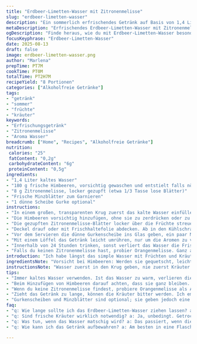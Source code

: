 ```yaml
---
title: "Erdbeer-Limetten-Wasser mit Zitronenmelisse"
slug: "erdbeer-limetten-wasser"
description: "Ein sommerlich erfrischendes Getränk auf Basis von 1,4 Litern kaltem Wasser. Statt klassischer Erdbeeren nehme ich halbküchenfertige Himbeeren, ca 180 g, um eine zartere Säure und intensivere Farbe zu erhalten. Statt Verveine frische Zitronenmelisse – leicht zitroniger Duft, bringt Komplexität. Das Ganze zieht 2 Stunden im Kühlschrank, genug, damit Aroma sich entfaltet, aber nicht matschig wird. Später mit frischen Minzblättern und einer dünnen Scheibe Gurke servieren – kleine überraschende Note, die noch mehr Frische bringt. Effektiver Ersatz wenn Verveine oder Zitronenmelisse nicht verfügbar sind: Orangenmelisse oder Zitronenthymian; Himbeeren gegen Erdbeeren tauschen, bedacht auf festes Fruchtfleisch. Samtig-kühle Getränke ohne Zucker, passt gut zu Grillabenden oder leichter Sommerküche."
metaDescription: "Erfrischendes Erdbeer-Limetten-Wasser mit Zitronenmelisse. Optimal für Sommer, voller Geschmack - ideal für Grillabende."
ogDescription: "Finde heraus, wie du mit Erdbeer-Limetten-Wasser besondere Erfrischung zaubern kannst. Mit frischen Zutaten und einfachen Tricks."
focusKeyphrase: "Erdbeer-Limetten-Wasser"
date: 2025-08-13
draft: false
image: erdbeer-limetten-wasser.png
author: "Marlena"
prepTime: PT7M
cookTime: PT0M
totalTime: PT2H7M
recipeYield: "8 Portionen"
categories: ["Alkoholfreie Getränke"]
tags:
- "getränk"
- "sommer"
- "früchte"
- "kräuter"
keywords:
- "Erfrischungsgetränk"
- "Zitronenmelisse"
- "Aroma Wasser"
breadcrumb: ["Home", "Recipes", "Alkoholfreie Getränke"]
nutrition: 
 calories: "25"
 fatContent: "0,2g"
 carbohydrateContent: "6g"
 proteinContent: "0,5g"
ingredients:
- "1,4 Liter kaltes Wasser"
- "180 g frische Himbeeren, vorsichtig gewaschen und entstielt falls nötig"
- "8 g Zitronenmelisse, locker gezupft (etwa 1/3 Tasse lose Blätter)"
- "Frische Minzblätter zum Garnieren"
- "1 dünne Scheibe Gurke optional"
instructions:
- "In einem großen, transparenten Krug zuerst das kalte Wasser einfüllen. Immer wichtig: Wasser darf nicht zu warm sein, sonst verlieren die Kräuter schnell ihre Frische und Farbe."
- "Die Himbeeren vorsichtig hinzufügen, ohne sie zu zerdrücken oder zu quetschen. Wusstest du: Wenn du sie leicht zerquetschst, wird das Getränk zu schnell trüb und zu süß-säuerlich. Besser lasst sie ganz, damit es nachher eher dezent fruchtig schmeckt."
- "Die gezupften Zitronenmelisse-Blätter locker über die Früchte streuen. Bittere Aromen versuchen zu vermeiden, Blätter sollten frisch sein, sonst wird’s muffig."
- "Deckel drauf oder mit Frischhaltefolie abdecken. Ab in den Kühlschrank für mindestens 2 Stunden. Ich empfehle nicht länger als 3 Stunden. Länger ziehen lassen, Farbe dunkelt nach, Geschmack wird überraschend bitter. Beobachten: Wenn du kleine Bläschen an den Kräutern siehst, zu lange draußen stehen."
- "Vor dem Servieren die dünne Gurkenscheibe ins Glas geben, ein paar Minzblätter dazu – frisch, mit den Fingern zerdrücken kurz, entfaltet Öle und Düfte."
- "Mit einem Löffel das Getränk leicht umrühren, nur um die Aromen zu vermischen, aber nicht die Himbeeren zerreißen."
- "Innerhalb von 24 Stunden trinken, sonst verliert das Wasser die Frische und schmeckt abgestanden. Wenn dennoch übrig, umfüllen in eine Flasche und zügig kühlen, ideal in der ersten Tageshälfte aufbrauchen."
- "Falls du keinen Zitronenmelisse hast, probier Orangenmelisse. Ganz anders im Geschmack, aber kann Zitronen-Kräuteraroma ersetzen. Ebenso passt Zitronenthymian, gibt eine herbere Note, eignet sich eher für Erwachsene. Himbeeren gehen immer gut gegen Erdbeeren, wenn du die Süße besser kontrollieren willst."
introduction: "Ich habe längst das simple Wasser mit Früchten und Kräutern für mich entdeckt als Anti-Langeweile-Trick im Sommer. Erdbeeren plus Verveine? Schön, aber nicht immer verfügbar und oft zu süß. Himbeeren bringen eine etwas festere Textur und leichte Säure, Zitronenmelisse diesen zitronig-frischen Kick – nicht zu dominant wie Verveine, eher zugänglich. Wichtig ist das Wasser eiskalt zu starten, sonst verliert das am Ende die Spritzigkeit. Über Stunden ziehen lassen muss man, damit Wasser die Aromen aufnimmt. Doch nicht zu lange, sonst wird alles schlapp und die Kräuter bitter. Auch das Auge isst mit; der transparente Krug zeigt schön die Farben der Früchte und Kräuter, macht Appetit. Noch ein kleiner Tipp: Frische Minze oder hauchdünne Gurkenscheiben geben eine Überraschung, auf die ich selbst erst durch Zufall gestoßen bin. Gerade wenn Besuch kommt, sehen die Gläser gleich eleganter aus. Für mich mehr als nur Getränk; fast eine kleine Einladung zum Entspannen."
ingredientsNote: "Vorsicht bei Himbeeren: Werden sie gequetscht, leicht saftig, verfärbt schnell das Wasser, Geschmack kippt schnell. Am besten frisch, möglichst fest und unbeschädigt kaufen. Zitronenmelisse frisch ideal – kann man ersatzweise durch Orangenmelisse oder Zitronenthymian tauschen, hält trotzdem für mindestens zwei Stunden Aroma im Wasser. Wasser unbedingt kalt verwenden. Heizt man Wasser oder lässt es lange stehen in der Wärme, verliert der Trunk Frische und Farbe, manchmal bitter. Gurke und Minze optional, sorgen eher für optische und geschmackliche Überraschungen, nicht zwingend nötig, aber eine nette Idee. Für Allergiker und Laktosefrei ausgezeichnet, glutenfrei selbstverständlich. Frische Kräuter selber ernten oder kaufen, nicht aus Tiefkühlung, da gehen die ätherischen Öle verloren und es schmeckt fad."
instructionsNote: "Wasser zuerst in den Krug geben, nie zuerst Kräuter oder Früchte, sonst kleben sie am Glasrand und Aroma verteilt sich schlechter. Himbeeren ganz lassen, nicht zerquetschen, sonst trüb und zu schnell süß. Kräuter locker, nicht zerreißen, sonst haben bittere Stoffe mehr Chancen, zu dominant zu werden. Ziehen 2–3 Stunden sind ausreichend, optisch sieht man oft leichte Bläschen an den Kräutern, das ist kritisch, nicht zu lange lassen, sonst – bitter und dumpf. Deckel drauf, im Kühlschrank lagern, um Fremdgerüche aus dem Wasser zu halten. Beim Servieren kurze sanfte Umrühren; hast du Minze dabei, vorher locker zwischen den Fingern quetschen zur Duftentfaltung. Dient auch als einfache Zutat zum Anrichten: Gurken-Scheiben geben Frische-Kick, Minzblätter optisch und aromatisch. Am besten frische Kräuter verwenden, keine getrockneten hier, sonst fällt das Aroma zu halbherzig aus. Für Trauermutige: Experimentiere mit Zitronenthymian – für Erwachsene ein interessanter Twist. Vermeide lange Ziehzeiten oder warm stehen, sonst bitter."
tips:
- "Immer kaltes Wasser verwenden. Ist das Wasser zu warm, verlieren die Kräuter Farbe und Aroma. Ich habe schon oft zu warmes Wasser genommen; dann wird das Geschmackserlebnis schal. Kaltes Wasser sorgt auch für das prickelnde Gefühl beim Trinken."
- "Beim Hinzufügen von Himbeeren darauf achten, dass sie ganz bleiben. Zerquetscht können sie das Wasser trüben und zu süß machen. Ich lasse sie immer lieber ganz. Das gibt eine schöne Optik und einen subtilen, fruchtigen Geschmack."
- "Wenn du keine Zitronenmelisse findest, probiere Orangenmelisse als Alternative. Sie hat einen ganz anderen Geschmack, bringt Frische und Zitrusnote. Kann auch eine spannende Abwechslung bieten, besonders wenn du kein Zitronenaroma magst."
- "Zieht das Getränk zu lange, können die Kräuter bitter werden. Ich empfehle eine Ziehzeit von zwei bis maximal drei Stunden. Gehe auf die kleinen Bläschen an den Kräutern, das ist ein Zeichen für zu lange Ziehzeit. Bitterkeit kommt schnell."
- "Gurkenscheiben und Minzblätter sind optional; sie geben jedoch eine optische und geschmackliche Überraschung. Verwende frische Minze, um die Öle und Aromen intensiv zur Geltung zu bringen. Das hat bei meinen Partys immer gut ausgesehen und geschmeckt."
faq:
- "q: Wie lange sollte ich das Erdbeer-Limetten-Wasser ziehen lassen? a: Ich empfehle mindestens zwei Stunden. Drei Stunden sind das Maximum. Danach beginnen die Kräuter bitter zu werden. Achte auf die Bläschen an den Kräutern. Die signalisieren zu viel Ziehzeit."
- "q: Sind frische Kräuter wirklich notwendig? a: Ja, unbedingt. Getrocknete Kräuter sind oft fade. Frische Kräuter bringen die Aromen perfekt ins Wasser. Das habe ich auch gelernt. Sie verleihen dem Getränk viel mehr Charakter und Frische."
- "q: Was tun, wenn das Wasser matschig wird? a: Das passiert, wenn die Früchte zerdrückt oder zu lange gezogen werden. Am besten die Himbeeren ganz lassen. Dann bleibt das Wasser klar und geschmackvoll. Um das zu verhindern, achte auf die Ziehzeit."
- "q: Wie kann ich das Getränk aufbewahren? a: Am besten in eine Flasche umfüllen. Aber nicht länger als einen Tag aufbewahren. Danach kann es abgestanden schmecken. Kühlen ist wichtig; ich habe oft ein paar Stunden zu lange gewartet."

---
```

